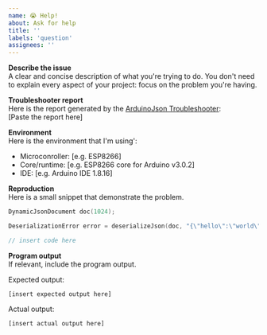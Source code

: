 ```yaml
---
name: 😭 Help!
about: Ask for help
title: ''
labels: 'question'
assignees: ''
---
```


<!-- ⚠️ IMPORTANT ⚠️
Before asking for help, please use the ArduinoJson Troubleshooter as it may find a solution to your issue; if not, please include the  Troubleshooter's report in the description.
-->

**Describe the issue**  
A clear and concise description of what you're trying to do.
You don't need to explain every aspect of your project: focus on the problem you're having.

**Troubleshooter report**  
Here is the report generated by the [ArduinoJson Troubleshooter](https://arduinojson.org/v6/troubleshooter/):  
[Paste the report here]

**Environment**  
Here is the environment that I'm using':
* Microconroller: [e.g. ESP8266]
* Core/runtime: [e.g. ESP8266 core for Arduino v3.0.2]
* IDE: [e.g. Arduino IDE 1.8.16]

**Reproduction**  
Here is a small snippet that demonstrate the problem.

```c++
DynamicJsonDocument doc(1024);

DeserializationError error = deserializeJson(doc, "{\"hello\":\"world\"}");

// insert code here
```

**Program output**  
If relevant, include the program output.

Expected output:

```
[insert expected output here]
```

Actual output:

```
[insert actual output here]
```
